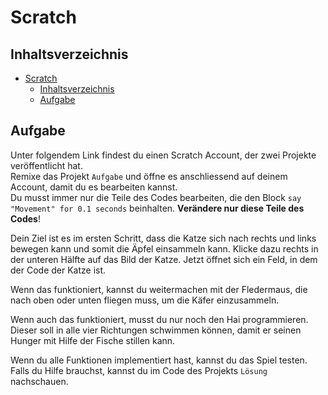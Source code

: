 # Scratch

## Inhaltsverzeichnis

- [Scratch](#scratch)
  - [Inhaltsverzeichnis](#inhaltsverzeichnis)
  - [Aufgabe](#aufgabe)

## Aufgabe

Unter folgendem Link findest du einen Scratch Account, der zwei Projekte veröffentlicht hat.  
Remixe das Projekt `Aufgabe` und öffne es anschliessend auf deinem Account, damit du es bearbeiten kannst.  
Du musst immer nur die Teile des Codes bearbeiten, die den Block `say "Movement" for 0.1 seconds` beinhalten. **Verändere nur diese Teile des Codes**!

Dein Ziel ist es im ersten Schritt, dass die Katze sich nach rechts und links bewegen kann und somit die Äpfel einsammeln kann. Klicke dazu rechts in der unteren Hälfte auf das Bild der Katze. Jetzt öffnet sich ein Feld, in dem der Code der Katze ist.

Wenn das funktioniert, kannst du weitermachen mit der Fledermaus, die nach oben oder unten fliegen muss, um die Käfer einzusammeln.

Wenn auch das funktioniert, musst du nur noch den Hai programmieren. Dieser soll in alle vier Richtungen schwimmen können, damit er seinen Hunger mit Hilfe der Fische stillen kann.

Wenn du alle Funktionen implementiert hast, kannst du das Spiel testen.  
Falls du Hilfe brauchst, kannst du im Code des Projekts `Lösung` nachschauen.
